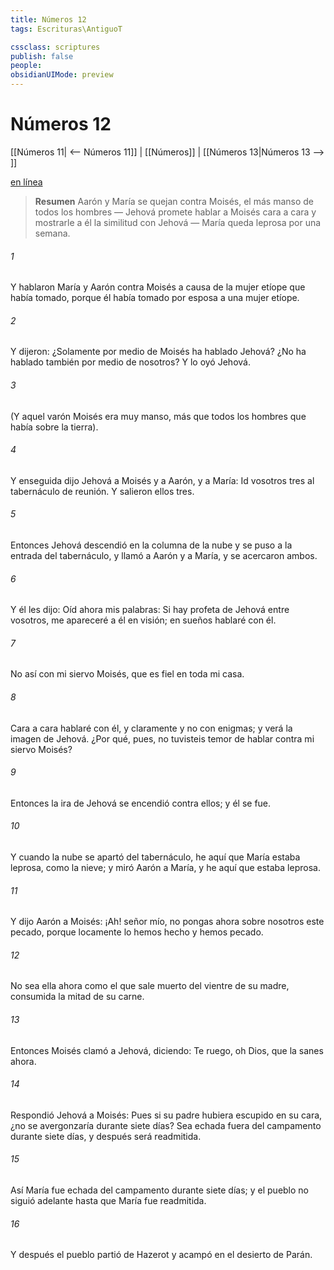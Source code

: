 ```yaml
---
title: Números 12
tags: Escrituras\AntiguoT

cssclass: scriptures
publish: false
people:
obsidianUIMode: preview
---
```


# Números 12
[[Números 11| <-- Números 11]] | [[Números]] | [[Números 13|Números 13 --> ]]

[en línea](https://churchofjesuschrist.org/study/scriptures/ot/num/12?lang=spa)

> __Resumen__
Aarón y María se quejan contra Moisés, el más manso de todos los hombres — Jehová promete hablar a Moisés cara a cara y mostrarle a él la similitud con Jehová — María queda leprosa por una semana.

###### 1 
Y hablaron María y Aarón contra Moisés a causa de la mujer etíope que había tomado, porque él había tomado por esposa a una mujer etíope.

###### 2 
Y dijeron: ¿Solamente por medio de Moisés ha hablado Jehová? ¿No ha hablado también por medio de nosotros? Y lo oyó Jehová.

###### 3 
(Y aquel varón Moisés era muy manso, más que todos los hombres que había sobre la tierra).

###### 4 
Y enseguida dijo Jehová a Moisés y a Aarón, y a María: Id vosotros tres al tabernáculo de reunión. Y salieron ellos tres.

###### 5 
Entonces Jehová descendió en la columna de la nube y se puso a la entrada del tabernáculo, y llamó a Aarón y a María, y se acercaron ambos.

###### 6 
Y él les dijo: Oíd ahora mis palabras: Si hay profeta de Jehová entre vosotros, me apareceré a él en visión; en sueños hablaré con él.

###### 7 
No así con mi siervo Moisés, que es fiel en toda mi casa.

###### 8 
Cara a cara hablaré con él, y claramente y no con enigmas; y verá la imagen de Jehová. ¿Por qué, pues, no tuvisteis temor de hablar contra mi siervo Moisés?

###### 9 
Entonces la ira de Jehová se encendió contra ellos; y él se fue.

###### 10 
Y cuando la nube se apartó del tabernáculo, he aquí que María estaba leprosa,  como la nieve; y miró Aarón a María, y he aquí que estaba leprosa.

###### 11 
Y dijo Aarón a Moisés: ¡Ah! señor mío, no pongas ahora sobre nosotros este pecado, porque locamente lo hemos hecho y hemos pecado.

###### 12 
No sea ella ahora como el que sale muerto del vientre de su madre, consumida la mitad de su carne.

###### 13 
Entonces Moisés clamó a Jehová, diciendo: Te ruego, oh Dios, que la sanes ahora.

###### 14 
Respondió Jehová a Moisés: Pues si su padre hubiera escupido en su cara, ¿no se avergonzaría durante siete días? Sea echada fuera del campamento durante siete días, y después será readmitida.

###### 15 
Así María fue echada del campamento durante siete días; y el pueblo no siguió adelante hasta que María fue readmitida.

###### 16 
Y después el pueblo partió de Hazerot y acampó en el desierto de Parán.

